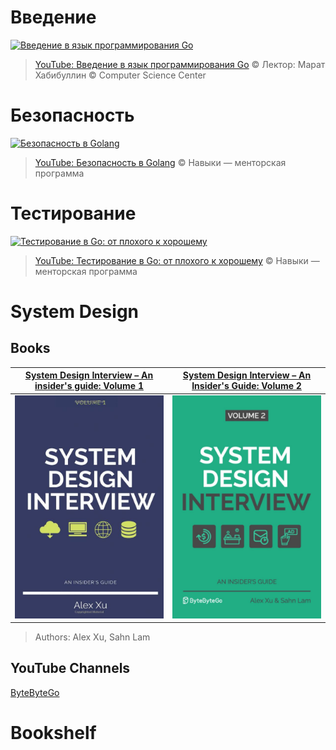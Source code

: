 # Введение
[![Введение в язык программирования Go](https://img.youtube.com/vi_webp/1V5GAYoaKRE/maxresdefault.webp "Введение в язык программирования Go")](https://www.youtube.com/watch?v=1V5GAYoaKRE)
> [YouTube: Введение в язык программирования Go](https://www.youtube.com/watch?v=1V5GAYoaKRE) © Лектор: Марат Хабибуллин © Computer Science Center

# Безопасность
[![Безопасность в Golang](https://img.youtube.com/vi_webp/UfeZ-bPFs10/maxresdefault.webp "Безопасность в Golang")](https://www.youtube.com/watch?v=UfeZ-bPFs10&t)
> [YouTube: Безопасность в Golang](https://www.youtube.com/watch?v=UfeZ-bPFs10) © Навыки — менторская программа

# Тестирование
[![Тестирование в Go: от плохого к хорошему](https://img.youtube.com/vi_webp/iJK99AQqKZY/maxresdefault.webp "Тестирование в Go")](https://www.youtube.com/watch?v=iJK99AQqKZY)
> [YouTube: Тестирование в Go: от плохого к хорошему](https://www.youtube.com/watch?v=iJK99AQqKZY) © Навыки — менторская программа

# System Design

## Books
| [System Design Interview – An insider's guide: Volume 1](https://www.amazon.com/System-Design-Interview-insiders-Second/dp/B08CMF2CQF) | [System Design Interview – An Insider's Guide: Volume 2](https://www.amazon.com/System-Design-Interview-Insiders-Guide/dp/1736049119) |
| :------------------------------------------------------------------------------------------------------------------------------------: | :-----------------------------------------------------------------------------------------------------------------------------------: |
| [![System Design Interview – An insider's guide: Volume 1](https://raw.githubusercontent.com/maximgrynykha/iam-in-go/main/book-covers/System-Design-Interview_1.jpg "System Design Interview")](https://www.amazon.com/System-Design-Interview-insiders-Second/dp/B08CMF2CQF) | [![System Design Interview – An insider's guide: Volume 2](https://raw.githubusercontent.com/maximgrynykha/iam-in-go/main/book-covers/System-Design-Interview_2.jpg "System Design Interview")](https://www.amazon.com/System-Design-Interview-Insiders-Guide/dp/1736049119)

> Authors: Alex Xu, Sahn Lam

## YouTube Channels
[ByteByteGo](https://www.youtube.com/channel/UCZgt6AzoyjslHTC9dz0UoTw)

# Bookshelf
